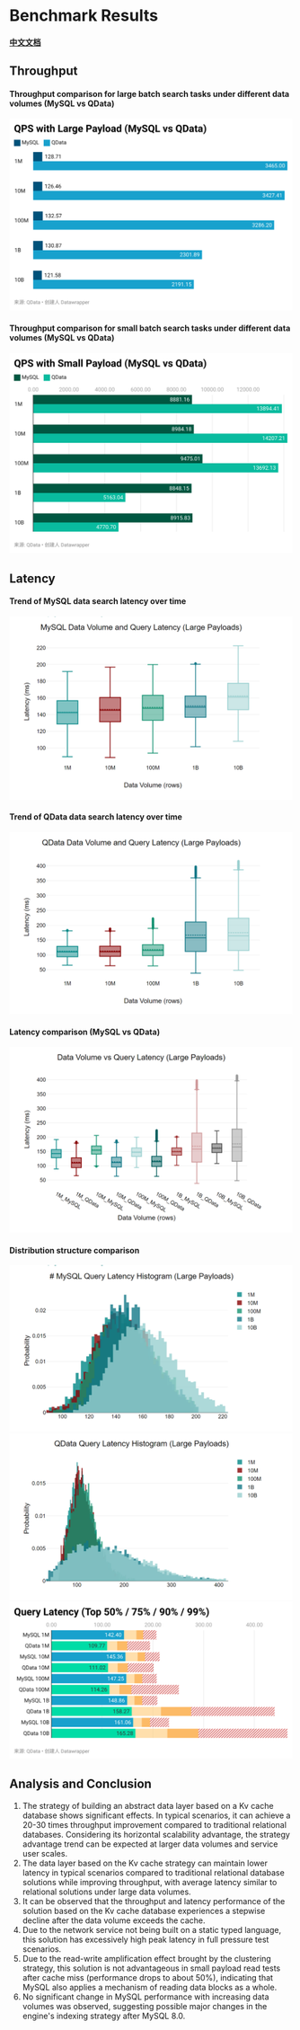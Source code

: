 # Benchmark Results

#### [中文文档](https://github.com/GoodManWEN/Project7730/blob/main/docs/BenchmarkResults_zh.md)

## Throughput
#### Throughput comparison for large batch search tasks under different data volumes (MySQL vs QData)
![](https://github.com/GoodManWEN/Project7730/blob/main/misc/statistic_qps-with-large-payload-mysql-vs-qdata-EjX7H.png?raw=true)

#### Throughput comparison for small batch search tasks under different data volumes (MySQL vs QData)
![](https://github.com/GoodManWEN/Project7730/blob/main/misc/statistic_qps-with-small-payload-mysql-vs-qdata-3ToHN.png?raw=true)

## Latency

#### Trend of MySQL data search latency over time
![](https://github.com/GoodManWEN/Project7730/blob/main/misc/statistic_mysql_long_latency.png?raw=true)

#### Trend of QData data search latency over time
![](https://github.com/GoodManWEN/Project7730/blob/main/misc/statistic_qdata_long_latency.png?raw=true)

#### Latency comparison (MySQL vs QData)
![](https://github.com/GoodManWEN/Project7730/blob/main/misc/statistic_DataVolumevsQueryLatency(LargePayloads).png?raw=true)

#### Distribution structure comparison
![](https://github.com/GoodManWEN/Project7730/blob/main/misc/statistic_mysql_long_his.png?raw=true)
![](https://github.com/GoodManWEN/Project7730/blob/main/misc/statistic_qdata_long_his.png?raw=true)
![](https://github.com/GoodManWEN/Project7730/blob/main/misc/statistic_query-latency-top-50-75-90-99nAn8m.png?raw=true)


## Analysis and Conclusion

1. The strategy of building an abstract data layer based on a Kv cache database shows significant effects. In typical scenarios, it can achieve a 20-30 times throughput improvement compared to traditional relational databases. Considering its horizontal scalability advantage, the strategy advantage trend can be expected at larger data volumes and service user scales.
2. The data layer based on the Kv cache strategy can maintain lower latency in typical scenarios compared to traditional relational database solutions while improving throughput, with average latency similar to relational solutions under large data volumes.
3. It can be observed that the throughput and latency performance of the solution based on the Kv cache database experiences a stepwise decline after the data volume exceeds the cache.
4. Due to the network service not being built on a static typed language, this solution has excessively high peak latency in full pressure test scenarios.
5. Due to the read-write amplification effect brought by the clustering strategy, this solution is not advantageous in small payload read tests after cache miss (performance drops to about 50%), indicating that MySQL also applies a mechanism of reading data blocks as a whole.
6. No significant change in MySQL performance with increasing data volumes was observed, suggesting possible major changes in the engine's indexing strategy after MySQL 8.0.
